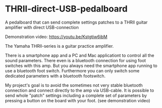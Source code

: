 # THRII-direct-USB-pedalboard
A pedalboard that can send complete settings patches to a THRII guitar amplifier with direct USB-connection

Demonstration video:
https://youtu.be/Kstgtiw6ibM

The Yamaha THRII-series is a guitar practice amplifier.

There is a smartphone app and a PC and Mac applicationt to control all the sound parameters.
There even is a bluetooth connection for using foot switches with this amp. But you always need the smartphone app running to use a bluetooth foot switch.
Furthermore you can only switch some dedicated parameters with a bluetooth footswitch.

My project's goal is to avoid the sometimes not very stable bluetooth connection and connect directly to the amp via USB-cable.
It is possible to send whole "patch" settings including a complete set of parameters by pressing a button on the board with your foot.
(see demonstration video)
